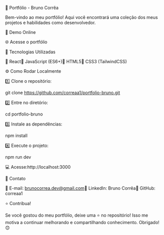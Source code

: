 🎨 Portfólio - Bruno Corrêa

Bem-vindo ao meu portfólio! Aqui você encontrará uma coleção dos meus projetos e habilidades como desenvolvedor.

🔗 Demo Online

🌐 Acesse o portfólio

🚀 Tecnologias Utilizadas

🔹 React🔹 JavaScript (ES6+)🔹 HTML5🔹 CSS3 (TailwindCSS)

⚙️ Como Rodar Localmente

1️⃣ Clone o repositório:

git clone https://github.com/correaa1/portfolio-bruno.git

2️⃣ Entre no diretório:

cd portfolio-bruno

3️⃣ Instale as dependências:

npm install

4️⃣ Execute o projeto:

npm run dev

💻 Acesse:http://localhost:3000

📩 Contato

📧 E-mail: brunocorrea.dev@gmail.com💼 LinkedIn: Bruno Corrêa🐙 GitHub: correaa1

⭐ Contribua!

Se você gostou do meu portfólio, deixe uma ⭐ no repositório! Isso me motiva a continuar melhorando e compartilhando conhecimento. Obrigado! 😊

